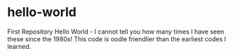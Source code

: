 # hello-world
First Repository
Hello World - I cannot tell you how many times I have seen these since the 1980s!
This code is oodle friendlier than the earliest codes I learned.
